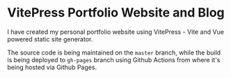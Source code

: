 # VitePress Portfolio Website and Blog

I have created my personal portfolio website using VitePress - Vite and Vue powered static site generator.

The source code is being maintained on the `master` branch, while the build is being deployed to `gh-pages` branch using Github Actions from where it's being hosted via Github Pages.
